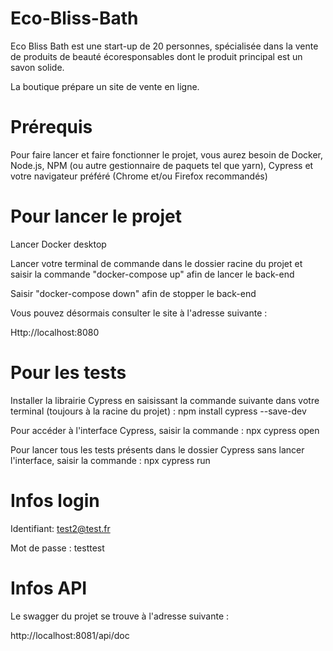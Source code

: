 # Eco-Bliss-Bath

Eco Bliss Bath est une start-up de 20 personnes, spécialisée dans la vente de produits de beauté écoresponsables dont le produit principal est un savon solide.

La boutique prépare un site de vente en ligne.

# Prérequis

Pour faire lancer et faire fonctionner le projet, vous aurez besoin de Docker, Node.js, NPM (ou autre gestionnaire de paquets tel que yarn), Cypress et votre navigateur préféré (Chrome et/ou Firefox recommandés)

# Pour lancer le projet

Lancer Docker desktop

Lancer votre terminal de commande dans le dossier racine du projet et saisir la commande "docker-compose up" afin de lancer le back-end

Saisir "docker-compose down" afin de stopper le back-end

Vous pouvez désormais consulter le site à l'adresse suivante :

Http://localhost:8080

# Pour les tests

Installer la librairie Cypress en saisissant la commande suivante dans votre terminal (toujours à la racine du projet) : npm install cypress --save-dev

Pour accéder à l'interface Cypress, saisir la commande : npx cypress open

Pour lancer tous les tests présents dans le dossier Cypress sans lancer l'interface, saisir la commande : npx cypress run

# Infos login

Identifiant: test2@test.fr

Mot de passe : testtest

# Infos API

Le swagger du projet se trouve à l'adresse suivante :

http://localhost:8081/api/doc
